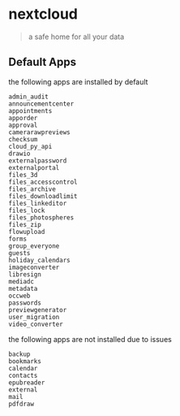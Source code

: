 # nextcloud

> a safe home for all your data

## Default Apps

the following apps are installed by default

```
admin_audit
announcementcenter
appointments
apporder
approval
camerarawpreviews
checksum
cloud_py_api
drawio
externalpassword
externalportal
files_3d
files_accesscontrol
files_archive
files_downloadlimit
files_linkeditor
files_lock
files_photospheres
files_zip
flowupload
forms
group_everyone
guests
holiday_calendars
imageconverter
libresign
mediadc
metadata
occweb
passwords
previewgenerator
user_migration
video_converter
```

the following apps are not installed due to issues

```
backup
bookmarks
calendar
contacts
epubreader
external
mail
pdfdraw
```
